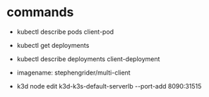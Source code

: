 # commands

* kubectl describe pods client-pod
* kubectl get deployments
* kubectl describe deployments client-deployment

* imagename: stephengrider/multi-client
* k3d node edit k3d-k3s-default-serverlb --port-add 8090:31515
